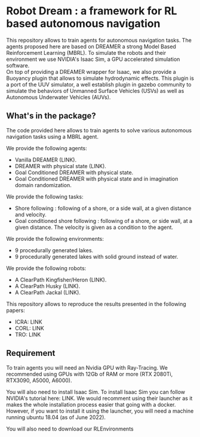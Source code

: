 # Robot Dream : a framework for RL based autonomous navigation

This repository allows to train agents for autonomous navigation tasks. The agents proposed here are based on DREAMER a strong Model Based Reinforcement Learning (MBRL).
To simulate the robots and their environment we use NVIDIA's Isaac Sim, a GPU accelerated simulation software.  
On top of providing a DREAMER wrapper for Isaac, we also provide a Buoyancy plugin that allows to simulate hydrodynamic effects.
This plugin is a port of the UUV simulator, a well establish plugin in gazebo community to simulate the behaviors of Unmanned Surface Vehicles (USVs) as well as Autonomous Underwater Vehicles (AUVs).

## What's in the package?

The code provided here allows to train agents to solve various autonomous navigation tasks using a MBRL agent.

We provide the following agents:
- Vanilla DREAMER (LINK).
- DREAMER with physical state (LINK).
- Goal Conditioned DREAMER with physical state.
- Goal Conditioned DREAMER with physical state and in imagination domain randomization.

We provide the following tasks:
- Shore following : following of a shore, or a side wall, at a given distance and velocity.
- Goal conditioned shore following : following of a shore, or side wall, at a given distance. The velocity is given as a condition to the agent.

We provide the following environments:
- 9 procedurally generated lakes.
- 9 procedurally generated lakes with solid ground instead of water.

We provide the following robots:
- A ClearPath Kingfisher/Heron (LINK).
- A ClearPath Husky (LINK).
- A ClearPath Jackal (LINK).

This repository allows to reproduce the results presented in the following papers:
- ICRA: LINK
- CORL: LINK
- TRO: LINK


## Requirement

To train agents you will need an Nvidia GPU with Ray-Tracing. We recommended using GPUs with 12Gb of RAM or more (RTX 2080Ti, RTX3090, A5000, A6000).


You will also need to install Isaac Sim. To install Isaac Sim you can follow NVIDIA's tutorial here: LINK. We would recomment using their launcher as it makes the whole installation process easier that going with a docker. However, if you want to install it using the launcher, you will need a machine running ubuntu 18.04 (as of June 2022).

You will also need to download our RLEnvironments
